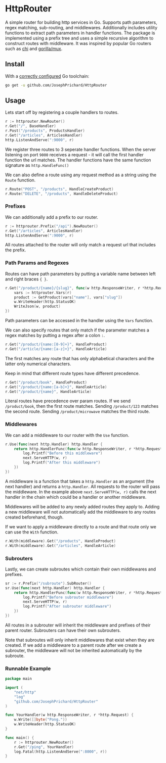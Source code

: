 # HttpRouter
A simple router for building http services in Go. Supports path parameters, regex matching, sub-routing, and middlewares. Additionally includes utility functions to extract path parameters in handler functions. The package is implemented using a prefix tree and uses a simple recursive algorithm to construct routes with middleware. It was inspired by popular Go routers such as [chi](https://github.com/go-chi/chi) and [gorilla/mux](https://github.com/gorilla/mux).

## Install

With a [correctly configured](https://golang.org/doc/install#testing) Go toolchain:

```sh
go get -u github.com/JosephPrichard/HttpRouter
```


## Usage

Lets start off by registering a couple handlers to routes.
```go
r := httprouter.NewRouter()
r.Get("/", BaseHandler)
r.Post("/products", ProductsHandler)
r.Get("/articles", ArticlesHandler)
http.ListenAndServe(":9000", r)
```

We register three routes to 3 seperate handler functions. When the server listening on port `9000` receives a request - it will call the first handler function the url matches. The handler functions have the same function signature as `http.HandleFunc()`

We can also define a route using any request method as a string using the `Route` function.
```go
r.Route("POST", "/products", HandleCreateProduct)
r.Route("DELETE", "/products", HandleDeleteProduct)
```

### Prefixes

We can additionally add a prefix to our router.
```go
r := httprouter.Prefix("/api").NewRouter()
r.Get("/articles", ArticlesHandler)
http.ListenAndServe(":9000", r)
```

All routes attached to the router will only match a request url that includes the prefix.

### Path Params and Regexes

Routes can have path parameters by putting a variable name between left and right braces `{ }`.
```go
r.Get("/product/{name}/{slug}", func(w http.ResponseWriter, r *http.Request) {
    vars := httprouter.Vars(r)
    product := GetProduct(vars["name"], vars["slug"])
    w.WriteHeader(http.StatusOK)
    WriteJson(w, product)
})
```

Path parameters can be accessed in the handler using the `Vars` function.

We can also specify routes that only match if the parameter matches a regex matches by putting a regex
after a colon `:`.

```go
r.Get("/product/{name:[0-9]+}", HandleProduct)
r.Get("/article/{name:[a-z]+}", HandleArticle)
```

The first matches any route that has only alphabetical characters and the latter only numerical characters.

Keep in mind that different route types have different precedence.

```go
r.Get("/product/book", HandleProduct)
r.Get("/product/{name:[a-b]+}", HandleArticle)
r.Get("/product/{name}", HandleArticle)
```

Literal routes have precedence over param routes. If we send `/product/book`, then the first route matches. 
Sending `/product/123` matches the second route. 
Sending `/product/microwave` matches the third route.

### Middlewares

We can add a middleware to our router with the `Use` function.
```go
r.Use(func(next http.Handler) http.Handler {
    return http.HandlerFunc(func(w http.ResponseWriter, r *http.Request) {
        log.Printf("Before this middleware")
        next.ServeHTTP(w, r)
        log.Printf("After this middleware")
    })
})
```

A middleware is a function that takes a `http.Handler` as an argument (the next handler) and returns a `http.Handler`.
All requests to the router will pass the middleware. In the example above `next.ServeHTTP(w, r)` calls the next handler in the chain which could be a handler or another middleware.

Middlewares will be added to any newly added routes they apply to. Adding a new middleware will not automatically add the middleware to any routes created beforehand, though.

If we want to apply a middleware directly to a route and that route only we can use the `With` function.
```go
r.With(middleware).Get("/products", HandleProduct)
r.With(middleware).Get("/articles", HandleArticle)
```

### Subrouters

Lastly, we can create subroutes which contain their own middlewares and prefixes.
```go
sr := r.Prefix("/subroute").SubRouter()
sr.Use(func(next http.Handler) http.Handler {
    return http.HandlerFunc(func(w http.ResponseWriter, r *http.Request) {
        log.Printf("Before subrouter middleware")
        next.ServeHTTP(w, r)
        log.Printf("After subrouter middleware")
    })
})
```

All routes in a subrouter will inherit the middleware and prefixes of their parent router. Subrouters can have their own subrouters.

Note that subroutes will only inherit middlewares that exist when they are created. If we add a middleware to a parent route after we create a subrouter, the middleware will not be inherited automatically by the subroute.

### Runnable Example

```go 
package main

import (
    "net/http"
    "log"
    "github.com/JosephPrichard/HttpRouter"
)

func YourHandler(w http.ResponseWriter, r *http.Request) {
    w.Write([]byte("Pong."))
    w.WriteHeader(http.StatusOK)
}

func main() {
    r := httprouter.NewRouter()
    r.Get("/ping", YourHandler)
    log.Fatal(http.ListenAndServe(":8000", r))
}
```
